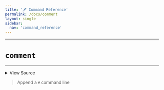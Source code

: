 ```yaml
---
title: '🖋️ Command Reference'
permalink: /docs/comment
layout: single
sidebar:
  nav: 'command_reference'
---
```


---

# `comment`

---



<details>
  <summary>View Source</summary>

{% highlight sh %}

# Do not use writeln because comments should not mark blocks as not empty
__SHELLPEN_SOURCES_TEXTS[$SHELLPEN_PEN_INDEX]+="$(!fn --shellpen-private writeDSL --get-indent)# $*${NEWLINE}"
{% endhighlight %}

</details>



> Append a `#` command line







